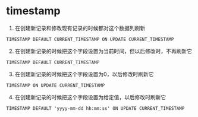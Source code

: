 # timestamp
1. 在创建新记录和修改现有记录的时候都对这个数据列刷新
```mysql
TIMESTAMP DEFAULT CURRENT_TIMESTAMP ON UPDATE CURRENT_TIMESTAMP
```

2. 在创建新记录的时候把这个字段设置为当前时间，但以后修改时，不再刷新它
```mysql
TIMESTAMP DEFAULT CURRENT_TIMESTAMP
```

3. 在创建新记录的时候把这个字段设置为0，以后修改时刷新它
```mysql
TIMESTAMP ON UPDATE CURRENT_TIMESTAMP
```

4. 在创建新记录的时候把这个字段设置为给定值，以后修改时刷新它
```mysql
TIMESTAMP DEFAULT 'yyyy-mm-dd hh:mm:ss' ON UPDATE CURRENT_TIMESTAMP
```